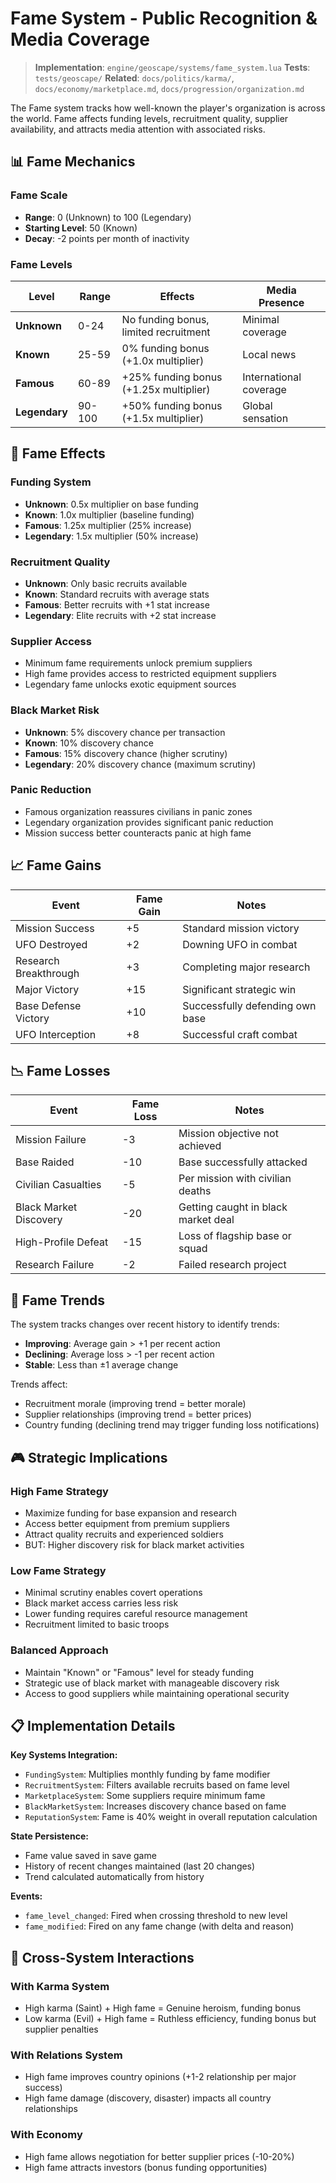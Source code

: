 # Fame System - Public Recognition & Media Coverage

> **Implementation**: `engine/geoscape/systems/fame_system.lua`
> **Tests**: `tests/geoscape/`
> **Related**: `docs/politics/karma/`, `docs/economy/marketplace.md`, `docs/progression/organization.md`

The Fame system tracks how well-known the player's organization is across the world. Fame affects funding levels, recruitment quality, supplier availability, and attracts media attention with associated risks.

## 📊 Fame Mechanics

### Fame Scale
- **Range**: 0 (Unknown) to 100 (Legendary)
- **Starting Level**: 50 (Known)
- **Decay**: -2 points per month of inactivity

### Fame Levels

| Level | Range | Effects | Media Presence |
|-------|-------|---------|-----------------|
| **Unknown** | 0-24 | No funding bonus, limited recruitment | Minimal coverage |
| **Known** | 25-59 | 0% funding bonus (+1.0x multiplier) | Local news |
| **Famous** | 60-89 | +25% funding bonus (+1.25x multiplier) | International coverage |
| **Legendary** | 90-100 | +50% funding bonus (+1.5x multiplier) | Global sensation |

## 🎯 Fame Effects

### Funding System
- **Unknown**: 0.5x multiplier on base funding
- **Known**: 1.0x multiplier (baseline funding)
- **Famous**: 1.25x multiplier (25% increase)
- **Legendary**: 1.5x multiplier (50% increase)

### Recruitment Quality
- **Unknown**: Only basic recruits available
- **Known**: Standard recruits with average stats
- **Famous**: Better recruits with +1 stat increase
- **Legendary**: Elite recruits with +2 stat increase

### Supplier Access
- Minimum fame requirements unlock premium suppliers
- High fame provides access to restricted equipment suppliers
- Legendary fame unlocks exotic equipment sources

### Black Market Risk
- **Unknown**: 5% discovery chance per transaction
- **Known**: 10% discovery chance
- **Famous**: 15% discovery chance (higher scrutiny)
- **Legendary**: 20% discovery chance (maximum scrutiny)

### Panic Reduction
- Famous organization reassures civilians in panic zones
- Legendary organization provides significant panic reduction
- Mission success better counteracts panic at high fame

## 📈 Fame Gains

| Event | Fame Gain | Notes |
|-------|-----------|-------|
| Mission Success | +5 | Standard mission victory |
| UFO Destroyed | +2 | Downing UFO in combat |
| Research Breakthrough | +3 | Completing major research |
| Major Victory | +15 | Significant strategic win |
| Base Defense Victory | +10 | Successfully defending own base |
| UFO Interception | +8 | Successful craft combat |

## 📉 Fame Losses

| Event | Fame Loss | Notes |
|-------|-----------|-------|
| Mission Failure | -3 | Mission objective not achieved |
| Base Raided | -10 | Base successfully attacked |
| Civilian Casualties | -5 | Per mission with civilian deaths |
| Black Market Discovery | -20 | Getting caught in black market deal |
| High-Profile Defeat | -15 | Loss of flagship base or squad |
| Research Failure | -2 | Failed research project |

## 🔄 Fame Trends

The system tracks changes over recent history to identify trends:

- **Improving**: Average gain > +1 per recent action
- **Declining**: Average loss > -1 per recent action  
- **Stable**: Less than ±1 average change

Trends affect:
- Recruitment morale (improving trend = better morale)
- Supplier relationships (improving trend = better prices)
- Country funding (declining trend may trigger funding loss notifications)

## 🎮 Strategic Implications

### High Fame Strategy
- Maximize funding for base expansion and research
- Access better equipment from premium suppliers
- Attract quality recruits and experienced soldiers
- BUT: Higher discovery risk for black market activities

### Low Fame Strategy
- Minimal scrutiny enables covert operations
- Black market access carries less risk
- Lower funding requires careful resource management
- Recruitment limited to basic troops

### Balanced Approach
- Maintain "Known" or "Famous" level for steady funding
- Strategic use of black market with manageable discovery risk
- Access to good suppliers while maintaining operational security

## 📋 Implementation Details

**Key Systems Integration:**
- `FundingSystem`: Multiplies monthly funding by fame modifier
- `RecruitmentSystem`: Filters available recruits based on fame level
- `MarketplaceSystem`: Some suppliers require minimum fame
- `BlackMarketSystem`: Increases discovery chance based on fame
- `ReputationSystem`: Fame is 40% weight in overall reputation calculation

**State Persistence:**
- Fame value saved in save game
- History of recent changes maintained (last 20 changes)
- Trend calculated automatically from history

**Events:**
- `fame_level_changed`: Fired when crossing threshold to new level
- `fame_modified`: Fired on any fame change (with delta and reason)

## 🔗 Cross-System Interactions

### With Karma System
- High karma (Saint) + High fame = Genuine heroism, funding bonus
- Low karma (Evil) + High fame = Ruthless efficiency, funding bonus but supplier penalties

### With Relations System
- High fame improves country opinions (+1-2 relationship per major success)
- High fame damage (discovery, disaster) impacts all country relationships

### With Economy
- High fame allows negotiation for better supplier prices (-10-20%)
- High fame attracts investors (bonus funding opportunities)

